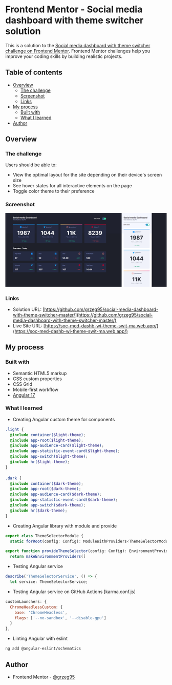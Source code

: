 # Frontend Mentor - Social media dashboard with theme switcher solution

This is a solution to the [Social media dashboard with theme switcher challenge on Frontend Mentor](https://www.frontendmentor.io/challenges/social-media-dashboard-with-theme-switcher-6oY8ozp_H). Frontend Mentor challenges help you improve your coding skills by building realistic projects.

## Table of contents

- [Overview](#overview)
  - [The challenge](#the-challenge)
  - [Screenshot](#screenshot)
  - [Links](#links)
- [My process](#my-process)
  - [Built with](#built-with)
  - [What I learned](#what-i-learned)
- [Author](#author)

## Overview

### The challenge

Users should be able to:

- View the optimal layout for the site depending on their device's screen size
- See hover states for all interactive elements on the page
- Toggle color theme to their preference

### Screenshot

![](./screenshot.png)

### Links

- Solution URL: [https://github.com/grzeg95/social-media-dashboard-with-theme-switcher-master/](https://github.com/grzeg95/social-media-dashboard-with-theme-switcher-master/)
- Live Site URL: [https://soc-med-dashb-wi-theme-swit-ma.web.app/](https://soc-med-dashb-wi-theme-swit-ma.web.app/)

## My process

### Built with

- Semantic HTML5 markup
- CSS custom properties
- CSS Grid
- Mobile-first workflow
- [Angular 17](https://angular.dev/)

### What I learned

- Creating Angular custom theme for components

```scss
.light {
  @include container($light-theme);
  @include app-root($light-theme);
  @include app-audience-card($light-theme);
  @include app-statistic-event-card($light-theme);
  @include app-switch($light-theme);
  @include hr($light-theme);
}

.dark {
  @include container($dark-theme);
  @include app-root($dark-theme);
  @include app-audience-card($dark-theme);
  @include app-statistic-event-card($dark-theme);
  @include app-switch($dark-theme);
  @include hr($dark-theme);
}
```

- Creating Angular library with module and provide

```ts
export class ThemeSelectorModule {
  static forRoot(config: Config): ModuleWithProviders<ThemeSelectorModule> {
```

```ts
export function provideThemeSelector(config: Config): EnvironmentProviders {
  return makeEnvironmentProviders([
```

- Testing Angular service

```ts
describe('ThemeSelectorService', () => {
  let service: ThemeSelectorService;
```

- Testing Angular service on GitHub Actions [karma.conf.js]

```js
customLaunchers: {
  ChromeHeadlessCustom: {
    base: 'ChromeHeadless',
    flags: ['--no-sandbox', '--disable-gpu']
  }
},
```

- Linting Angular with eslint

```bash
ng add @angular-eslint/schematics
```

## Author

- Frontend Mentor - [@grzeg95](https://www.frontendmentor.io/profile/grzeg95/)
